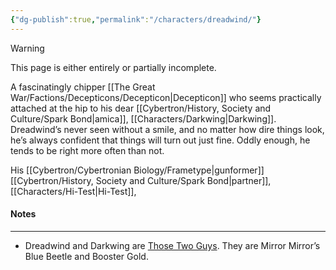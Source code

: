 ```yaml
---
{"dg-publish":true,"permalink":"/characters/dreadwind/"}
---
```

  
>[!warning] 
>This page is either entirely or partially incomplete. 

A fascinatingly chipper [[The Great War/Factions/Decepticons/Decepticon\|Decepticon]] who seems practically attached at the hip to his dear [[Cybertron/History, Society and Culture/Spark Bond\|amica]], [[Characters/Darkwing\|Darkwing]]. Dreadwind’s never seen without a smile, and no matter how dire things look, he’s always confident that things will turn out just fine. Oddly enough, he tends to be right more often than not.

His [[Cybertron/Cybertronian Biology/Frametype\|gunformer]] [[Cybertron/History, Society and Culture/Spark Bond\|partner]], [[Characters/Hi-Test\|Hi-Test]], 
#### Notes
---
- Dreadwind and Darkwing are [Those Two Guys](https://tvtropes.org/pmwiki/pmwiki.php/Main/ThoseTwoGuys). They are Mirror Mirror’s Blue Beetle and Booster Gold.  